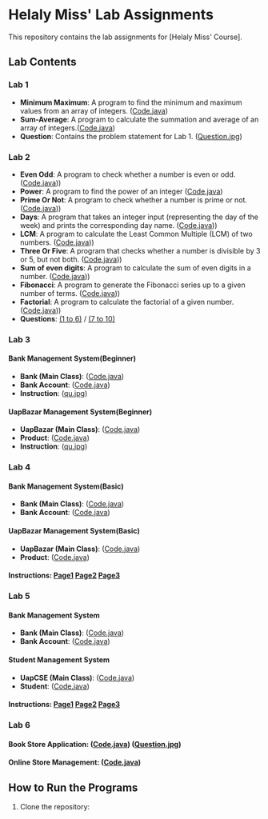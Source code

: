 # Helaly Miss' Lab Assignments

This repository contains the lab assignments for [Helaly Miss' Course].

## Lab Contents

### Lab 1
- **Minimum Maximum**: A program to find the minimum and maximum values from an array of integers. ([Code.java](https://github.com/moh5775/UAP/blob/main/Helaly%20Miss/Lab%201/MinMax.java))
- **Sum-Average**: A program to calculate the summation and average of an array of integers.([Code.java](https://github.com/moh5775/UAP/blob/main/Helaly%20Miss/Lab%201/SumAverage.java))
- **Question**: Contains the problem statement for Lab 1. ([Question.jpg](https://github.com/moh5775/UAP/blob/main/Helaly%20Miss/Lab%201/Question%20.jpg))

### Lab 2
- **Even Odd**: A program to check whether a number is even or odd. ([Code.java](https://github.com/moh5775/UAP/blob/main/Helaly%20Miss/Lab%202/2)))
- **Power**: A program to find the power of an integer ([Code.java](https://github.com/moh5775/UAP/blob/main/Helaly%20Miss/Lab%202/1))
- **Prime Or Not**: A program to check whether a number is prime or not. ([Code.java](https://github.com/moh5775/UAP/blob/main/Helaly%20Miss/Lab%202/3)))
- **Days**: A program that takes an integer input (representing the day of the week) and prints the corresponding day name. ([Code.java](https://github.com/moh5775/UAP/blob/main/Helaly%20Miss/Lab%202/4)))
- **LCM**: A program to calculate the Least Common Multiple (LCM) of two numbers. ([Code.java](https://github.com/moh5775/UAP/blob/main/Helaly%20Miss/Lab%202/5)))
- **Three Or Five**: A program that checks whether a number is divisible by 3 or 5, but not both. ([Code.java](https://github.com/moh5775/UAP/blob/main/Helaly%20Miss/Lab%202/6)))
- **Sum of even digits**: A program to calculate the sum of even digits in a number. ([Code.java](https://github.com/moh5775/UAP/blob/main/Helaly%20Miss/Lab%202/7)))
- **Fibonacci**: A program to generate the Fibonacci series up to a given number of terms. ([Code.java](https://github.com/moh5775/UAP/blob/main/Helaly%20Miss/Lab%202/8)))
- **Factorial**: A program to calculate the factorial of a given number. ([Code.java](https://github.com/moh5775/UAP/blob/main/Helaly%20Miss/Lab%202/9)))
- **Questions**: [(1 to 6)](https://github.com/moh5775/UAP/blob/main/Helaly%20Miss/Lab%202/Question%20(1%20-%206).jpg) / [(7 to 10)](https://github.com/moh5775/UAP/blob/main/Helaly%20Miss/Lab%202/Question%20(7%20-%2010).jpg)

### Lab 3
#### Bank Management System(Beginner)
- **Bank (Main Class)**: ([Code.java](https://github.com/moh5775/UAP/blob/main/Helaly%20Miss/Lab%203/Problem-1/Bank.java))
- **Bank Account**: ([Code.java](https://github.com/moh5775/UAP/blob/main/Helaly%20Miss/Lab%203/Problem-1/BankAccount.java))
- **Instruction**: ([qu.jpg](https://github.com/moh5775/UAP/blob/main/Helaly%20Miss/Lab%203/Problem-1/Question.jpg))
#### UapBazar Management System(Beginner)
- **UapBazar (Main Class)**: ([Code.java](https://github.com/moh5775/UAP/blob/main/Helaly%20Miss/Lab%203/Problem-2/UapBazar%20.%20java))
- **Product**: ([Code.java](https://github.com/moh5775/UAP/blob/main/Helaly%20Miss/Lab%203/Problem-2/Product%20.%20java))
- **Instruction**: ([qu.jpg](https://github.com/moh5775/UAP/blob/main/Helaly%20Miss/Lab%203/Problem-2/Question%20.jpg))

### Lab 4
#### Bank Management System(Basic)
- **Bank (Main Class)**: ([Code.java](https://github.com/moh5775/UAP/blob/main/Helaly%20Miss/Lab%204/Problem%201/Bank))
- **Bank Account**: ([Code.java](https://github.com/moh5775/UAP/blob/main/Helaly%20Miss/Lab%204/Problem%201/BankAccount))
#### UapBazar Management System(Basic)
- **UapBazar (Main Class)**: ([Code.java](https://github.com/moh5775/UAP/blob/main/Helaly%20Miss/Lab%204/Problem%202/UapBazar))
- **Product**: ([Code.java](https://github.com/moh5775/UAP/blob/main/Helaly%20Miss/Lab%204/Problem%202/Product))
#### Instructions: [Page1](https://github.com/moh5775/UAP/blob/main/Helaly%20Miss/Lab%204/Queation%201.jpg) [Page2](https://github.com/moh5775/UAP/blob/main/Helaly%20Miss/Lab%204/Question%202.jpg) [Page3](https://github.com/moh5775/UAP/blob/main/Helaly%20Miss/Lab%204/Question%203.jpg)

### Lab 5
#### Bank Management System
- **Bank (Main Class)**: ([Code.java](https://github.com/moh5775/UAP/blob/main/Helaly%20Miss/Lab%205/Problem%201/Bank))
- **Bank Account**: ([Code.java](https://github.com/moh5775/UAP/blob/main/Helaly%20Miss/Lab%205/Problem%201/BankAccount))
#### Student Management System
- **UapCSE (Main Class)**: ([Code.java](https://github.com/moh5775/UAP/blob/main/Helaly%20Miss/Lab%205/Problem%202/UapCSE))
- **Student**: ([Code.java](https://github.com/moh5775/UAP/blob/main/Helaly%20Miss/Lab%205/Problem%202/Student))
#### Instructions:  [Page1](https://github.com/moh5775/UAP/blob/main/Helaly%20Miss/Lab%205/Queation%201.jpg) [Page2](https://github.com/moh5775/UAP/blob/main/Helaly%20Miss/Lab%205/Queation%202%20(Part%201).jpg) [Page3](https://github.com/moh5775/UAP/blob/main/Helaly%20Miss/Lab%205/Queation%202%20(Part%202).jpg)

### Lab 6
#### Book Store Application: ([Code.java](https://github.com/moh5775/UAP/tree/main/Helaly%20Miss/Lab%206/Book%20Store%20Application)) ([Question.jpg](https://github.com/moh5775/UAP/blob/main/Helaly%20Miss/Lab%206/Question%201%20(Book%20Store%20Application).jpg))
#### Online Store Management: ([Code.java](https://github.com/moh5775/UAP/tree/main/Helaly%20Miss/Lab%206/Online%20Store))
## How to Run the Programs
1. Clone the repository:

